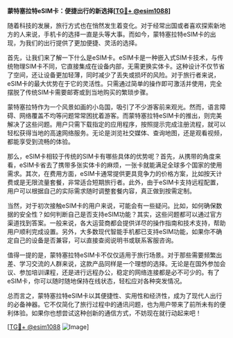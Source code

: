 **蒙特塞拉特eSIM卡：便捷出行的新选择[[TG💪+ @esim1088](https://t.me/s/esim1088)]**

随着科技的发展，旅行方式也在悄然发生着变化。对于经常出国或者喜欢探索新地方的人来说，手机卡的选择一直是头等大事。而如今，蒙特塞拉特eSIM卡的出现，为我们的出行提供了更加便捷、灵活的选择。

首先，让我们来了解一下什么是eSIM卡。eSIM卡是一种嵌入式SIM卡技术，与传统物理SIM卡不同，它直接集成在设备内部，无需更换实体卡。这种设计不仅节省了空间，还让设备更加轻薄，同时减少了丢失或损坏的风险。对于旅行者来说，eSIM卡的最大优势在于它的灵活性。只需通过简单的操作即可激活并使用，完全摆脱了传统SIM卡需要邮寄或到当地购买的繁琐步骤。

蒙特塞拉特作为一个风景如画的小岛国，吸引了不少游客前来观光。然而，语言障碍、网络覆盖不均等问题常常困扰着游客。而蒙特塞拉特eSIM卡的推出，则完美解决了这些问题。用户只需下载指定的应用程序，按照提示完成注册流程，就可以轻松获得当地的高速网络服务。无论是浏览社交媒体、查询地图，还是观看视频，都能享受到流畅的体验。

那么，eSIM卡相较于传统的SIM卡有哪些具体的优势呢？首先，从携带的角度来看，eSIM卡省去了携带多张实体卡的麻烦，一张卡就能满足全球多个国家的使用需求。其次，在费用方面，eSIM卡通常提供更具竞争力的价格方案，比如按天计费或是无限流量套餐，非常适合短期旅行者。此外，由于eSIM卡支持远程配置，用户可以根据自己的实际需求随时调整套餐内容，真正做到按需定制。

当然，对于初次接触eSIM卡的用户来说，可能会有一些疑问。比如，如何确保数据的安全性？如何判断自己是否支持eSIM功能？其实，这些问题都可以通过官方渠道找到答案。一般来说，各大运营商都会提供详尽的操作指南和技术支持，帮助用户顺利完成设置。另外，大多数现代智能手机都已支持eSIM功能，如果你不确定自己的设备是否兼容，可以直接查阅说明书或联系客服咨询。

值得一提的是，蒙特塞拉特eSIM卡不仅仅适用于旅行场景。对于那些需要频繁出差、学习交流的人群来说，这款产品同样是一个理想的选择。无论是在国外参加会议、参加培训课程，还是进行远程办公，稳定的网络连接都是必不可少的。有了eSIM卡，你可以随时随地保持在线状态，轻松应对各种突发情况。

总而言之，蒙特塞拉特eSIM卡以其便捷性、实用性和经济性，成为了现代人出行的必备神器。它不仅简化了旅行过程中的通讯问题，也为用户带来了前所未有的便利体验。如果你也想尝试这种创新的通信方式，不妨现在就行动起来吧！

[[TG💪+ @esim1088](https://t.me/s/esim1088) ![Image](https://i.postimg.cc/4NQfJmqS/Snipaste-2025-05-13-00-14-12.png)]